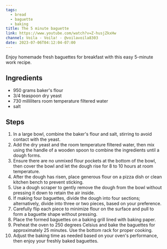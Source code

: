 ```yaml
---
tags:
  - bread
  - baguette
  - baking
title: The 5 minute baguette
link: https://www.youtube.com/watch?v=Z-husjZkxHw
channel: Voila - Voila! - @voilavoila8303
date: 2023-07-06T04:12:04-07:00
---
```

Enjoy homemade fresh baguettes for breakfast with this easy 5-minute work recipe.
## Ingredients
- 950 grams baker's flour
- 3/4 teaspoon dry yeast
- 730 milliliters room temperature filtered water
- salt

## Steps
1. In a large bowl, combine the baker's flour and salt, stirring to avoid contact with the yeast.
2. Add the dry yeast and the room temperature filtered water, then mix using the handle of a wooden spoon to combine the ingredients until a dough forms.
3. Ensure there are no unmixed flour pockets at the bottom of the bowl, then cover the bowl and let the dough rise for 8 to 10 hours at room temperature.
4. After the dough has risen, place generous flour on a pizza dish or clean kitchen bench to prevent sticking.
5. Use a dough scraper to gently remove the dough from the bowl without pressing it down to retain the air inside.
6. If making four baguettes, divide the dough into four sections; alternatively, divide into three or two pieces, based on your preference.
7. Carefully flip each piece to minimize flour on the surface and pull to form a baguette shape without pressing.
8. Place the formed baguettes on a baking grill lined with baking paper.
9. Preheat the oven to 250 degrees Celsius and bake the baguettes for approximately 25 minutes. Use the bottom rack for proper cooking.
10. Adjust the baking time as needed based on your oven's performance, then enjoy your freshly baked baguettes.